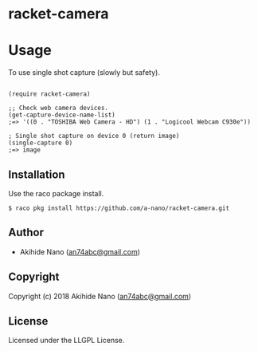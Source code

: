 # racket-camera

# Usage

To use single shot capture (slowly but safety).
```racket

(require racket-camera)

;; Check web camera devices.
(get-capture-device-name-list)
;=> '((0 . "TOSHIBA Web Camera - HD") (1 . "Logicool Webcam C930e"))

; Single shot capture on device 0 (return image)
(single-capture 0)
;=> image

```

## Installation
Use the raco package install.

    $ raco pkg install https://github.com/a-nano/racket-camera.git

## Author

* Akihide Nano (an74abc@gmail.com)

## Copyright

Copyright (c) 2018 Akihide Nano (an74abc@gmail.com)

## License

Licensed under the LLGPL License.
